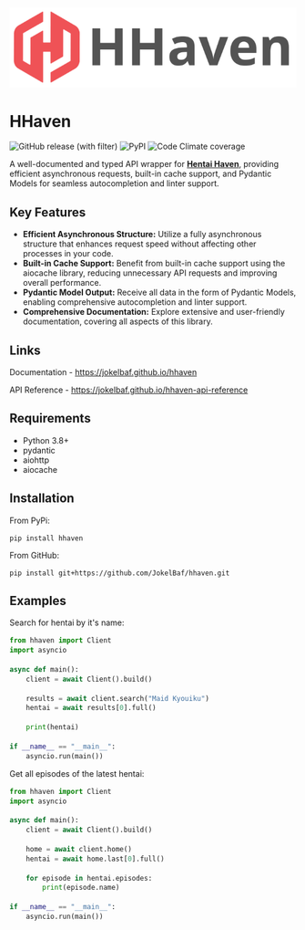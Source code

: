 ![](https://github.com/JokelBaf/hhaven/raw/master/docs/assets/logo-light.png)


# HHaven
![GitHub release (with filter)](https://img.shields.io/github/v/release/jokelbaf/hhaven?style=for-the-badge&logo=github&label=Version&color=%23c7423e) ![PyPI](https://img.shields.io/pypi/v/hhaven?style=for-the-badge&logo=pypi&logoColor=white) ![Code Climate coverage](https://img.shields.io/codeclimate/coverage/JokelBaf/hhaven?style=for-the-badge&logo=codeclimate&logoColor=white)

A well-documented and typed API wrapper for [**Hentai Haven**](https://hentaihaven.xxx/), providing efficient asynchronous requests, built-in cache support, and Pydantic Models for seamless autocompletion and linter support.

## Key Features
- **Efficient Asynchronous Structure:** Utilize a fully asynchronous structure that enhances request speed without affecting other processes in your code.
- **Built-in Cache Support:** Benefit from built-in cache support using the aiocache library, reducing unnecessary API requests and improving overall performance.
- **Pydantic Model Output:** Receive all data in the form of Pydantic Models, enabling comprehensive autocompletion and linter support.
- **Comprehensive Documentation:** Explore extensive and user-friendly documentation, covering all aspects of this library.

## Links
Documentation - https://jokelbaf.github.io/hhaven

API Reference - https://jokelbaf.github.io/hhaven-api-reference

## Requirements

- Python 3.8+
- pydantic
- aiohttp
- aiocache

## Installation
From PyPi:
```console
pip install hhaven
```
From GitHub:
```console
pip install git+https://github.com/JokelBaf/hhaven.git
```

## Examples
Search for hentai by it's name:
```python
from hhaven import Client
import asyncio

async def main():
    client = await Client().build()

    results = await client.search("Maid Kyouiku")
    hentai = await results[0].full()

    print(hentai)
        
if __name__ == "__main__":
    asyncio.run(main())
```
Get all episodes of the latest hentai:
```python
from hhaven import Client
import asyncio

async def main():
    client = await Client().build()
    
    home = await client.home()
    hentai = await home.last[0].full()
    
    for episode in hentai.episodes:
        print(episode.name)
        
if __name__ == "__main__":
    asyncio.run(main())
```
